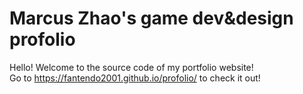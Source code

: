 # Marcus Zhao's game dev&design profolio

Hello! Welcome to the source code of my portfolio website!  
Go to https://fantendo2001.github.io/profolio/ to check it out!
